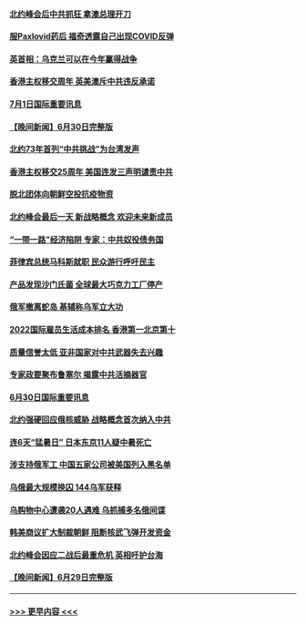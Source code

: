 #### [北约峰会后中共抓狂 拿澳总理开刀](../pages/prog202/a103469336.md?t=07012001) 
#### [服Paxlovid药后 福奇透露自己出现COVID反弹](../pages/prog202/a103469331.md?t=07012001) 
#### [英首相：乌克兰可以在今年赢得战争](../pages/prog202/a103469324.md?t=07012001) 
#### [香港主权移交周年 英美澳斥中共违反承诺](../pages/prog202/a103469299.md?t=07012001) 
#### [7月1日国际重要讯息](../pages/prog202/a103469297.md?t=07012001) 
#### [【晚间新闻】6月30日完整版](../pages/prog202/a103469054.md?t=07012001) 
#### [北约73年首列“中共挑战”为台湾发声](../pages/prog202/a103469095.md?t=07012001) 
#### [香港主权移交25周年 美国连发三声明谴责中共](../pages/prog202/a103469052.md?t=07012001) 
#### [脱北团体向朝鲜空投抗疫物资](../pages/prog202/a103468867.md?t=07012001) 
#### [北约峰会最后一天 新战略概念 欢迎未来新成员](../pages/prog202/a103468877.md?t=07012001) 
#### [“一带一路”经济陷阱 专家：中共奴役债务国](../pages/prog202/a103468865.md?t=07012001) 
#### [菲律宾总统马科斯就职 民众游行呼吁民主](../pages/prog202/a103468863.md?t=07012001) 
#### [产品发现沙门氏菌 全球最大巧克力工厂停产](../pages/prog202/a103468737.md?t=07012001) 
#### [俄军撤离蛇岛 基辅称乌军立大功](../pages/prog202/a103468727.md?t=07012001) 
#### [2022国际雇员生活成本排名 香港第一北京第十](../pages/prog202/a103468597.md?t=07012001) 
#### [质量信誉太低 亚非国家对中共武器失去兴趣](../pages/prog202/a103468601.md?t=07012001) 
#### [专家政要聚布鲁塞尔 揭露中共活摘器官](../pages/prog202/a103468570.md?t=07012001) 
#### [6月30日国际重要讯息](../pages/prog202/a103468563.md?t=07012001) 
#### [北约强硬回应俄核威胁 战略概念首次纳入中共](../pages/prog202/a103468586.md?t=07012001) 
#### [连6天“猛暑日” 日本东京11人疑中暑死亡](../pages/prog202/a103468467.md?t=07012001) 
#### [涉支持俄军工 中国五家公司被美国列入黑名单](../pages/prog202/a103468264.md?t=07012001) 
#### [乌俄最大规模换囚 144乌军获释](../pages/prog202/a103468199.md?t=07012001) 
#### [乌购物中心遭袭20人遇难 乌抓捕多名俄间谍](../pages/prog202/a103468136.md?t=07012001) 
#### [韩美商议扩大制裁朝鲜 阻断核武飞弹开发资金](../pages/prog202/a103468187.md?t=07012001) 
#### [北约峰会因应二战后最重危机 英相吁护台海](../pages/prog202/a103468138.md?t=07012001) 
#### [【晚间新闻】6月29日完整版](../pages/prog202/a103468118.md?t=07012001) 

----
#### [ >>> 更早内容 <<< ](../indexes/prog202-earlier.md)
